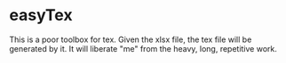 # easyTex
This is a poor toolbox for tex. Given the xlsx file, the tex file will be generated by it. It will liberate
"me" from the heavy, long, repetitive work. 
